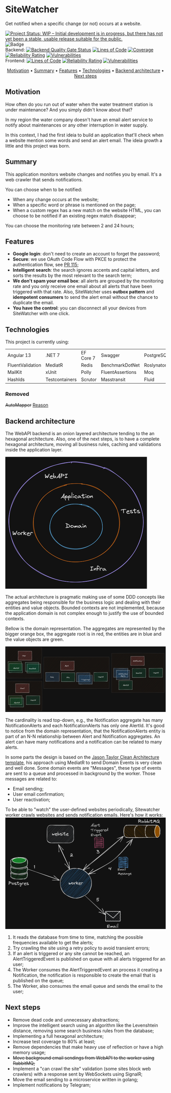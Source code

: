 # SiteWatcher 

Get notified when a specific change (or not) occurs at a website.

[![Project Status: WIP – Initial development is in progress, but there has not yet been a stable, usable release suitable for the public.](https://www.repostatus.org/badges/latest/active.svg)](https://www.repostatus.org/#wip) ![Badge](https://img.shields.io/github/license/xilapa/SiteWatcher?color=green)
<br>
Backend:
[![Backend Quality Gate Status](https://sonarcloud.io/api/project_badges/measure?project=site-watcher-back-end&metric=alert_status)](https://sonarcloud.io/summary/new_code?id=site-watcher-back-end)
[![Lines of Code](https://sonarcloud.io/api/project_badges/measure?project=site-watcher-back-end&metric=ncloc)](https://sonarcloud.io/summary/new_code?id=site-watcher-back-end)
[![Coverage](https://sonarcloud.io/api/project_badges/measure?project=site-watcher-back-end&metric=coverage)](https://sonarcloud.io/summary/new_code?id=site-watcher-back-end)
[![Reliability Rating](https://sonarcloud.io/api/project_badges/measure?project=site-watcher-back-end&metric=reliability_rating)](https://sonarcloud.io/summary/new_code?id=site-watcher-back-end)
[![Vulnerabilities](https://sonarcloud.io/api/project_badges/measure?project=site-watcher-back-end&metric=vulnerabilities)](https://sonarcloud.io/summary/new_code?id=site-watcher-back-end)
<br>
Frontend: [![Lines of Code](https://sonarcloud.io/api/project_badges/measure?project=site-watcher-front-end&metric=ncloc)](https://sonarcloud.io/summary/new_code?id=site-watcher-front-end)
[![Reliability Rating](https://sonarcloud.io/api/project_badges/measure?project=site-watcher-front-end&metric=reliability_rating)](https://sonarcloud.io/summary/new_code?id=site-watcher-front-end)
[![Vulnerabilities](https://sonarcloud.io/api/project_badges/measure?project=site-watcher-front-end&metric=vulnerabilities)](https://sonarcloud.io/summary/new_code?id=site-watcher-front-end)

<p align="center"><a href="#Motivation">Motivation</a> • <a href="#Summary">Summary</a> • <a href="#Features">Features</a> • <a href="#Technologies">Technologies</a> • <a href="#Backend-architecture">Backend architecture</a> • <a href="#Next-steps">Next steps</a></p>

## Motivation
How often do you run out of water when the water treatment station is under maintenance? And you simply didn't know about that? 

In my region the water company doesn't have an email alert service to notify about maintenances or any other interruption in water supply.

In this context, I had the first ideia to build an application that'll check when a website mention some words and send an alert email. The ideia growth a little and this project was born.

## Summary
This application monitors website changes and notifies you by email. It's a web crawler that sends notifications.

You can choose when to be notified:
- When any change occurs at the website;
- When a specific word or phrase is mentioned on the page;
- When a custom regex has a new match on the website HTML, you can choose to be notified if an existing regex match disappear;

You can choose the monitoring rate between 2 and 24 hours;

## Features
- **Google login**: don't need to create an account to forget the password;
- **Secure**: we use OAuth Code Flow with PKCE to protect the authentication flow, see [PR 115](https://github.com/xilapa/SiteWatcher/pull/115);
- **Intelligent search**: the search ignores accents and capital letters, and sorts the results by the most relevant to the search term;
- **We don't spam your email box**: all alerts are grouped by the monitoring rate and you only receive one email about all alerts that have been triggered with that rate. Also, SiteWatcher uses **outbox pattern** and **idempotent consumers** to send the alert email without the chance to duplicate the email.
- **You have the control**: you can disconnect all your devices from SiteWatcher with one click.

## Technologies

This project is currently using:
<table border="0">
<tr>
    <td> Angular 13 </td>
    <td> .NET 7 </td>
    <td> EF Core 7 </td>
    <td> Swagger </td>
    <td> PostgreSQL </td>
    <td> Dapper </td>
</tr>
<tr>
    <td> FluentValidation </td>
    <td> MediatR </td>
    <td> Redis </td>
    <td> BenchmarkDotNet </td>
    <td> Roslynator </td>
    <td> StronglyTypedId </td>
</tr>
<tr>
    <td> MailKit </td>
    <td> xUnit </td>
    <td> Polly </td>
    <td> FluentAssertions </td>
    <td> Moq </td>
    <td> ReflectionMagic </td>
</tr>
<tr>
    <td> HashIds </td>
    <td> Testcontainers </td>
    <td> Scrutor </td>
    <td> Masstransit </td>
    <td> Fluid </td>
    <td> AngleSharp </td>
</tr>
</table>

### Removed
~~AutoMapper~~ [Reason](https://github.com/xilapa/SiteWatcher/pull/83)


## Backend architecture
The WebAPI backend is an onion layered architecture tending to the an hexagonal architecture. Also, one of the next steps, is to have a complete hexagonal architecture, moving all business rules, caching and validations inside the application layer.

[![](https://raw.githubusercontent.com/xilapa/SiteWatcher/main/imgs/onion.png)](https://raw.githubusercontent.com/xilapa/SiteWatcher/main/imgs/onion.png)

The actual architecture is pragmatic making use of some DDD concepts like aggregates being responsible for the business logic and dealing with their entities and value objects.
Bounded contexts are not implemented, because the application domain is not complex enough to justify the use of bounded contexts.

Bellow is the domain representation. The aggregates are represented by the bigger orange box, the aggregate root is in red, the entities are in blue and the value objects are green. 

[![](https://raw.githubusercontent.com/xilapa/SiteWatcher/main/imgs/aggregates.png)](https://raw.githubusercontent.com/xilapa/SiteWatcher/main/imgs/aggregates.png)

The cardinality is read top-down, e.g., the Notification aggregate has many NotificationAlerts and each NotificationAlerts has only one AlertId.
It's good to notice from the domain representation, that the NotificationAlerts entity is part of an N-N relationship between Alert and Notification aggregates. An alert can have many notifications and a notification can be related to many alerts.

In some parts the design is based on the [Jason Taylor Clean Architecture template](https://github.com/jasontaylordev/CleanArchitecture "Jason Taylor Clean Architecture template"), his approach using MediatR to send Domain Events is very clean and well done.
Some domain events are "Messages", these type of events are sent to a queue and processed in background by the worker. Those messages are related to:
- Email sending;
- User email confirmation;
- User reactivation;

To be able to "watch" the user-defined websites periodically, Sitewatcher worker crawls websites and sends notification emails. Here's how it works:
[![](https://raw.githubusercontent.com/xilapa/SiteWatcher/main/imgs/worker.png)](https://raw.githubusercontent.com/xilapa/SiteWatcher/main/imgs/worker.png)
                
1. It reads the database from time to time, matching the possible frequencies available to get the alerts;
2. Try crawling the site using a retry policy to avoid transient errors;
3. If an alert is triggered or any site cannot be reached, an AlertTriggeredEvent is published on queue with all alerts triggered for an user;
4. The Worker consumes the AlertTriggeredEvent an process it creating a Notification, the notification is responsible to create the email that is published on the queue;
5. The Worker, also consumes the email queue and sends the email to the user;


## Next steps
- Remove dead code and unnecessary abstractions;
- Improve the intelligent search using an algorithm like the Levenshtein distance, removing some search business rules from the database;
- Implementing a full hexagonal architecture;
- Increase test coverage to 80% at least;
- Remove dependencies that make heavy use of reflection or have a high memory usage;
- ~~Move background email sendings from WebAPI to the worker using RabbitMQ;~~
- Implement a "can crawl the site" validation (some sites block web crawlers) with a response sent by WebSockets using SignalR;
- Move the email sending to a microservice written in golang;
- Implement notifications by Telegram;
